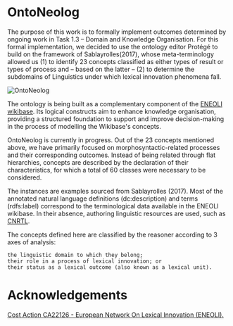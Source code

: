 # OntoNeolog
The purpose of this work is to formally implement outcomes determined by  ongoing work in Task 1.3 – Domain and Knowledge Organisation. For this formal implementation, we decided to use the ontology editor Protégé  to build on the framework of Sablayrolles(2017), whose meta-terminology allowed us (1) to identify 23 concepts classified as either types of result or types of process and – based on the latter – (2) to determine the subdomains of Linguistics under which lexical innovation phenomena fall. 

![OntoNeolog](https://repository-images.githubusercontent.com/997593553/db17a3b1-f659-4306-974a-6902e05cd640)

The ontology is being built as a complementary component of the [ENEOLI wikibase](https://eneoli.wikibase.cloud/wiki/Main_Page). Its logical constructs aim to enhance knowledge organisation, providing a structured foundation to support and improve decision-making in the process of modelling the Wikibase's concepts.

OntoNeolog is currently in progress. Out of the 23 concepts mentioned above,  we have primarily focused on morphosyntactic-related processes and their corresponding outcomes. Instead of being related through flat hierarchies, concepts are described by the declaration of  their characteristics,  for which a total of 60 classes were necessary to be considered. 

The instances are examples sourced from Sablayrolles (2017). Most of the annotated natural language definitions (dc:description) and  terms  (rdfs:label) correspond to the terminological data available in the ENEOLI wikibase. In their absence, authoring linguistic resources are used, such as [CNRTL](https://www.cnrtl.fr/).

The concepts defined here are classified by the reasoner according to 3 axes of analysis:

    the linguistic domain to which they belong;
    their role in a process of lexical innovation; or
    their status as a lexical outcome (also known as a lexical unit).
# Acknowledgements
[Cost Action CA22126 - European Network On Lexical Innovation (ENEOLI).](https://www.cost.eu/actions/CA22126/)

